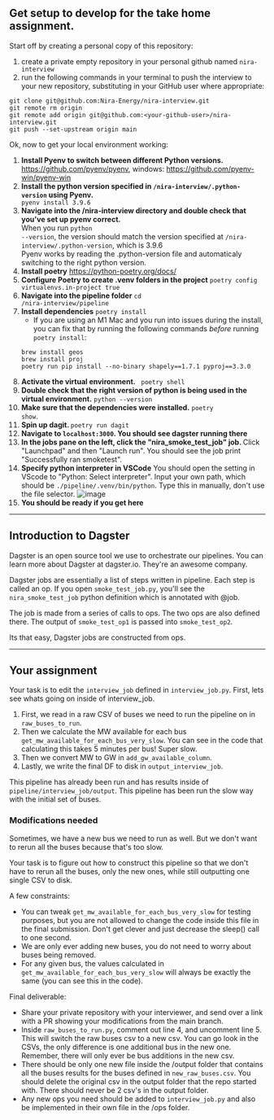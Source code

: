 ## Get setup to develop for the take home assignment.

Start off by creating a personal copy of this repository:

1. create a private empty repository in your personal github named `nira-interview`
2. run the following commands in your terminal to push the interview to your new repository, substituting in your GitHub user where appropriate:
```shell
git clone git@github.com:Nira-Energy/nira-interview.git
git remote rm origin
git remote add origin git@github.com:<your-github-user>/nira-interview.git
git push --set-upstream origin main
```

Ok, now to get your local environment working:

1. <b>Install Pyenv to switch between different Python versions.</b> <br>
   https://github.com/pyenv/pyenv, windows: https://github.com/pyenv-win/pyenv-win
2. <b>Install the python version specified in <code>/nira-interview/.python-version</code> using Pyenv.</b> <code> pyenv install 3.9.6 </code>
3. <b>Navigate into the /nira-interview directory and double check that you've set up pyenv correct. </b> <br>
   When you run <code>python --version</code>, the version should match the version specified at <code>/nira-interview/.python-version</code>, which is 3.9.6 <br>
   Pyenv works by reading the .python-version file and automaticaly switching to the right python version.
4. <b>Install poetry</b> https://python-poetry.org/docs/
5. <b>Configure Poetry to create .venv folders in the project</b> <code>poetry config virtualenvs.in-project true</code>
6. <b>Navigate into the pipeline folder</b> <code>cd /nira-interview/pipeline</code>
7. <b>Install dependencies</b> <code>poetry install</code>
   - If you are using an M1 Mac and you run into issues during the install, you can fix that by running the following commands _before_ running `poetry install`:
   ```shell
   brew install geos
   brew install proj
   poetry run pip install --no-binary shapely==1.7.1 pyproj==3.3.0
   ```
8. <b>Activate the virtual environment.</b> <code> poetry shell </code>
9. <b>Double check that the right version of python is being used in the virtual environment.</b> <code>python --version</code>
10. <b>Make sure that the dependencies were installed.</b> <code>poetry show</code>.
11. <b>Spin up dagit. </b> <code>poetry run dagit</code>
12. <b>Navigate to <code>localhost:3000</code>. You should see dagster running there </b>
13. <b>In the jobs pane on the left, click the "nira_smoke_test_job" job. </b> Click "Launchpad" and then "Launch run". You should see the job print "Successfully ran smoketest".
14. <b>Specify python interpreter in VSCode</b> You should open the setting in VScode to "Python: Select interpreter". Input your own path, which should be <code>./pipeline/.venv/bin/python</code>. Type this in manually, don't use the file selector.
![image](https://user-images.githubusercontent.com/2522984/201196312-4ae65291-0155-4e55-aee2-d8401b65b8f9.png)
15. <b>You should be ready if you get here</b>

---

## Introduction to Dagster

Dagster is an open source tool we use to orchestrate our pipelines. You can learn more about Dagster at dagster.io. They're an awesome company.

Dagster jobs are essentially a list of steps written in pipeline. Each step is called an op. If you open <code>smoke_test_job.py</code>, you'll see the <code>nira_smoke_test_job</code> python definition which is annotated with @job.

The job is made from a series of calls to ops. The two ops are also defined there. The output of <code>smoke_test_op1</code> is passed into <code>smoke_test_op2</code>.

Its that easy, Dagster jobs are constructed from ops.

---

## Your assignment

Your task is to edit the <code>interview_job</code> defined in <code>interview_job.py</code>. First, lets see whats going on inside of interview_job.

1. First, we read in a raw CSV of buses we need to run the pipeline on in <code>raw_buses_to_run</code>.
2. Then we calculate the MW available for each bus <code>get_mw_available_for_each_bus_very_slow</code>. You can see in the code that calculating this takes 5 minutes per bus! Super slow.
3. Then we convert MW to GW in <code>add_gw_available_column</code>.
4. Lastly, we write the final DF to disk in <code>output_interview_job</code>.

This pipeline has already been run and has results inside of <code>pipeline/interview_job/output</code>. This pipeline has been run the slow way with the initial set of buses.

### Modifications needed

Sometimes, we have a new bus we need to run as well. But we don't want to rerun all the buses because that's too slow.

Your task is to figure out how to construct this pipeline so that we don't have to rerun all the buses, only the new ones, while still outputting one single CSV to disk.

A few constraints:

- You can tweak <code>get_mw_available_for_each_bus_very_slow</code> for testing purposes, but you are not allowed to change the code inside this file in the final submission. Don't get clever and just decrease the sleep() call to one second.
- We are only ever adding new buses, you do not need to worry about buses being removed. 
- For any given bus, the values calculated in <code>get_mw_available_for_each_bus_very_slow</code> will always be exactly the same (you can see this in the code).

Final deliverable:

- Share your private repository with your interviewer, and send over a link with a PR showing your modifications from the main branch.
- Inside <code>raw_buses_to_run.py</code>, comment out line 4, and uncomment line 5. This will switch the raw buses csv to a new csv. You can go look in the CSVs, the only difference is one additional bus in the new one. Remember, there will only ever be bus additions in the new csv.
- There should be only one new file inside the /output folder that contains all the buses results for the buses defined in <code>new_raw_buses.csv</code>. You should delete the original csv in the output folder that the repo started with. There should never be 2 csv's in the output folder.
- Any new ops you need should be added to <code>interview_job.py</code> and also be implemented in their own file in the /ops folder.
